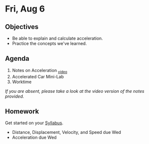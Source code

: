 Fri, Aug 6
=========  

Objectives
------------
- Be able to explain and calculate acceleration.
- Practice the concepts we've learned.

Agenda  
---------  

 1. Notes on Acceleration <sub>[video](https://youtu.be/CMV-KWRMGKQ)</sub>
 2. Accelerated Car Mini-Lab
 3. Worktime
 
*If you are absent, please take a look at the video version of the notes provided.*

Homework
-------------  
Get started on your [Syllabus](https://avon.schoology.com/course/5138386902/materials?f=469192557). 

- Distance, Displacement, Velocity, and Speed due Wed
- Acceleration due Wed
<!--stackedit_data:
eyJoaXN0b3J5IjpbLTg0NDM4NjUsLTExMTM1ODg3MCwxNDQyOD
Y2OTY1LC05NDAzMjI5ODYsLTc3ODI4ODAyNiw1NDYzMzE4MjMs
NTYxNjIyNjk4LC0yMTE0MDk4ODg1LC02ODAyMjc3MzksMjAzND
UxNjUzMCwxMzQ4MDEyMjg3LDE3NDU3Mjg4MCwtMTQyNjQwNzQw
OCwyMDc0NjEyNzMwLC0xNTIyODE2ODExLDgwMTM0OTIyMSwxNz
MwMDkwMDMxLDk1ODcwMDU4LC0xMTU0MzE4ODQyLDE1ODQyMTAy
MjddfQ==
-->